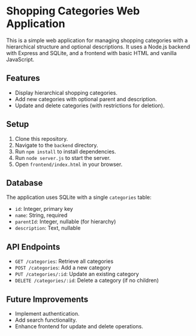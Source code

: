 # Shopping Categories Web Application

This is a simple web application for managing shopping categories with a hierarchical structure and optional descriptions. It uses a Node.js backend with Express and SQLite, and a frontend with basic HTML and vanilla JavaScript.

## Features
- Display hierarchical shopping categories.
- Add new categories with optional parent and description.
- Update and delete categories (with restrictions for deletion).

## Setup
1. Clone this repository.
2. Navigate to the `backend` directory.
3. Run `npm install` to install dependencies.
4. Run `node server.js` to start the server.
5. Open `frontend/index.html` in your browser.

## Database
The application uses SQLite with a single `categories` table:
- `id`: Integer, primary key
- `name`: String, required
- `parentId`: Integer, nullable (for hierarchy)
- `description`: Text, nullable

## API Endpoints
- `GET /categories`: Retrieve all categories
- `POST /categories`: Add a new category
- `PUT /categories/:id`: Update an existing category
- `DELETE /categories/:id`: Delete a category (if no children)

## Future Improvements
- Implement authentication.
- Add search functionality.
- Enhance frontend for update and delete operations.